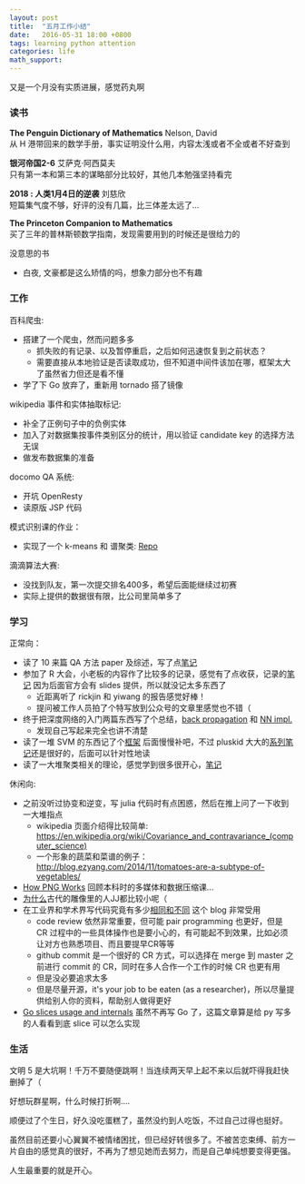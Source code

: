 ```yaml
---
layout: post
title:  "五月工作小结"
date:   2016-05-31 18:00 +0800
tags: learning python attention 
categories: life
math_support: 
---
```


又是一个月没有实质进展，感觉药丸啊

### 读书

**The Penguin Dictionary of Mathematics** Nelson, David   
从 H 港带回来的数学手册，事实证明没什么用，内容太浅或者不全或者不好查到

**银河帝国2-6** 艾萨克·阿西莫夫  
只有第一本和第三本的谋略部分比较好，其他几本勉强坚持看完

**2018 : 人类1月4日的逆袭** 刘慈欣  
短篇集气度不够，好评的没有几篇，比三体差太远了...

**The Princeton Companion to Mathematics**  
买了三年的普林斯顿数学指南，发现需要用到的时候还是很给力的

没意思的书

- 白夜, 文豪都是这么矫情的吗，想象力部分也不有趣

### 工作

百科爬虫:

- 搭建了一个爬虫，然而问题多多
    - 抓失败的有记录、以及暂停重启，之后如何迅速恢复到之前状态？
    - 需要直接从本地验证是否读取成功，但不知道中间件该加在哪，框架太大了虽然省力但还是看不懂
- 学了下 Go 放弃了，重新用 tornado 搭了镜像

wikipedia 事件和实体抽取标记:

- 补全了正例句子中的负例实体
- 加入了对数据集按事件类别区分的统计，用以验证 candidate key 的选择方法无误
- 做发布数据集的准备

docomo QA 系统:

- 开坑 OpenResty
- 读原版 JSP 代码

模式识别课的作业：

- 实现了一个 k-means 和 谱聚类: [Repo](https://github.com/zxteloiv/julia-ex/tree/master/clustering)

滴滴算法大赛:

- 没找到队友，第一次提交排名400多，希望后面能继续过初赛
- 实际上提供的数据很有限，比公司里简单多了

### 学习

正常向：

- 读了 10 来篇 QA 方法 paper 及综述，写了点[笔记](http://libzx.so/wiki/nlp/Survey_Question_Answering_Papers/)
- 参加了 R 大会，小老板的内容作了比较多的记录，感觉有了点收获，记录的[笔记](http://libzx.so/wiki/nlp/Lecture_R_lang/) 因为后面官方会有 slides 提供，所以就没记太多东西了
    - 近距离听了 rickjin 和 yiwang 的报告感觉好棒！
    - 提问被工作人员拍了个特写放到公众号的文章里感觉也不错（
- 终于把深度网络的入门两篇东西写了个总结，[back propagation](http://libzx.so/note/learning/2016/05/12/yet-another-tutorial-for-back-propagation.html) 和 [NN impl.](http://libzx.so/note/learning/2016/05/22/implement-a-neural-network-from-scratch.html)
    - 发现自己写起来完全也讲不清楚
- 读了一堆 SVM 的东西记了个[框架](http://libzx.so/wiki/pattern_recognition/Ch9_Support_Vector_Machine/) 后面慢慢补吧，不过 pluskid 大大的[系列笔记](http://blog.pluskid.org/?page_id=683)还是很好的，后面可以针对性地读
- 读了一大堆聚类相关的理论，感觉学到很多很开心，[笔记](http://libzx.so/chn/learning/2016/05/16/an-introduction-to-clustering.html)


休闲向:

- 之前没听过协变和逆变，写 julia 代码时有点困惑，然后在推上问了一下收到一大堆指点
    - wikipedia 页面介绍得比较简单: https://en.wikipedia.org/wiki/Covariance_and_contravariance_(computer_science)
    - 一个形象的蔬菜和菜谱的例子：http://blog.ezyang.com/2014/11/tomatoes-are-a-subtype-of-vegetables/
- [How PNG Works](https://medium.com/@duhroach/how-png-works-f1174e3cc7b7#.8y99jhmfp) 回顾本科时的多媒体和数据压缩课...
- [为什么](https://howtotalkaboutarthistory.wordpress.com/2015/08/30/why-do-all-old-statues-have-such-small-penises/)古代的雕像里的人JJ都比较小呢（
- 在工业界和学术界写代码究竟有多少[相同和不同](https://da-data.blogspot.com/2016/04/stealing-googles-coding-practices-for.html) 这个 blog 非常受用
    - code review 依然非常重要，但可能 pair programming 也更好，但是 CR 过程中的一些具体操作也是要小心的，有可能起不到效果，比如必须让对方也熟悉项目、而且要提早CR等等
    - github commit 是一个很好的 CR 方式，可以选择在 merge 到 master 之前进行 commit 的 CR，同时在多人合作一个工作的时候 CR 也更有用
    - 但是没必要追求太多
    - 但是尽量开源，it's your job to be eaten (as a researcher)，所以尽量提供给别人你的资料，帮助别人做得更好
- [Go slices usage and internals](https://blog.golang.org/go-slices-usage-and-internals) 虽然不再写 Go 了，这篇文章算是给 py 写多的人看看到底 slice 可以怎么实现

### 生活

文明 5 是大坑啊！千万不要随便跳啊！当连续两天早上起不来以后就吓得我赶快删掉了（

好想玩群星啊，什么时候打折啊....

顺便过了个生日，好久没吃蛋糕了，虽然没约到人吃饭，不过自己过得也挺好。

虽然目前还要小心翼翼不被情绪困扰，但已经好转很多了。不被苦恋束缚、前方一片自由的感觉真的很好，不再为了想见她而去努力，而是自己单纯想要变得更强。

人生最重要的就是开心。


